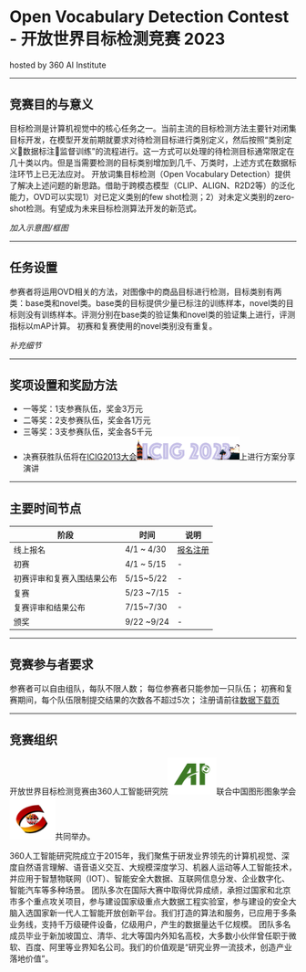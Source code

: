 
# Open Vocabulary Detection Contest - 开放世界目标检测竞赛 2023
hosted by 360 AI Institute

---
## 竞赛目的与意义

目标检测是计算机视觉中的核心任务之一。当前主流的目标检测方法主要针对闭集目标开发，在模型开发前期就要求对待检测目标进行类别定义，然后按照“类别定义数据标注监督训练”的流程进行。这一方式可以处理的待检测目标通常限定在几十类以内。但是当需要检测的目标类别增加到几千、万类时，上述方式在数据标注环节上已无法应对。
开放词集目标检测（Open Vocabulary Detection）提供了解决上述问题的新思路。借助于跨模态模型（CLIP、ALIGN、R2D2等）的泛化能力，OVD可以实现1）对已定义类别的few shot检测；2）对未定义类别的zero-shot检测。有望成为未来目标检测算法开发的新范式。

*加入示意图/框图*

---
## 任务设置

参赛者将运用OVD相关的方法，对图像中的商品目标进行检测，目标类别有两类：base类和novel类。base类的目标提供少量已标注的训练样本，novel类的目标则没有训练样本。评测分别在base类的验证集和novel类的验证集上进行，评测指标以mAP计算。
初赛和复赛使用的novel类别没有重复。

*补充细节*

---
## 奖项设置和奖励方法


* 一等奖：1支参赛队伍，奖金3万元
* 二等奖：2支参赛队伍，奖金各1万元
* 三等奖：3支参赛队伍，奖金各5千元     
* 决赛获胜队伍将在[ICIG2013大会](http://icig2023.csig.org.cn/)<img src="icig2013.png" alt= “360ai” width="180" height="40">上进行方案分享演讲


---
## 主要时间节点


|  阶段 |   时间 |   说明  |
|------|---------|-----------|
|  线上报名	| 4/1 ~ 4/30  |   [报名注册](data.md) |
|  初赛	| 4/1 ~ 5/15  |        -     |
|  初赛评审和复赛入围结果公布	| 5/15~5/22  |  -    |
|  复赛	| 5/23 ~7/15   |   -   |
|  复赛评审和结果公布	| 7/15~7/30  |   -    |
|  颁奖	| 9/22 ~9/24  |  -     |


---
## 竞赛参与者要求

参赛者可以自由组队，每队不限人数；
每位参赛者只能参加一只队伍；
初赛和复赛期间，每个队伍限制提交结果的次数各不超过5次；
注册请前往[数据下载页](data.md)


---
## 竞赛组织

开放世界目标检测竞赛由360人工智能研究院<img src="360AI.png" alt= “360ai” width="85" height="65">联合中国图形图象学会<img src="csig.png" alt= “csig” width="80" height="75">共同举办。    

360人工智能研究院成立于2015年，我们聚焦于研发业界领先的计算机视觉、深度自然语言理解、语音语义交互、大规模深度学习、机器人运动等人工智能技术，并应用于智慧物联网（IOT）、智能安全大数据、互联网信息分发、企业数字化、智能汽车等多种场景。
团队多次在国际大赛中取得优异成绩，承担过国家和北京市多个重点攻关项目，参与建设国家级重点大数据工程实验室，参与建设的安全大脑入选国家新一代人工智能开放创新平台。我们打造的算法和服务，已应用于多条业务线，支持千万级硬件设备，亿级用户，产生的数据量达千亿规模。
团队多名成员毕业于新加坡国立、清华、北大等国内外知名高校，大多数小伙伴曾任职于微软、百度、阿里等业界知名公司。我们的价值观是“研究业界一流技术，创造产业落地价值”。
